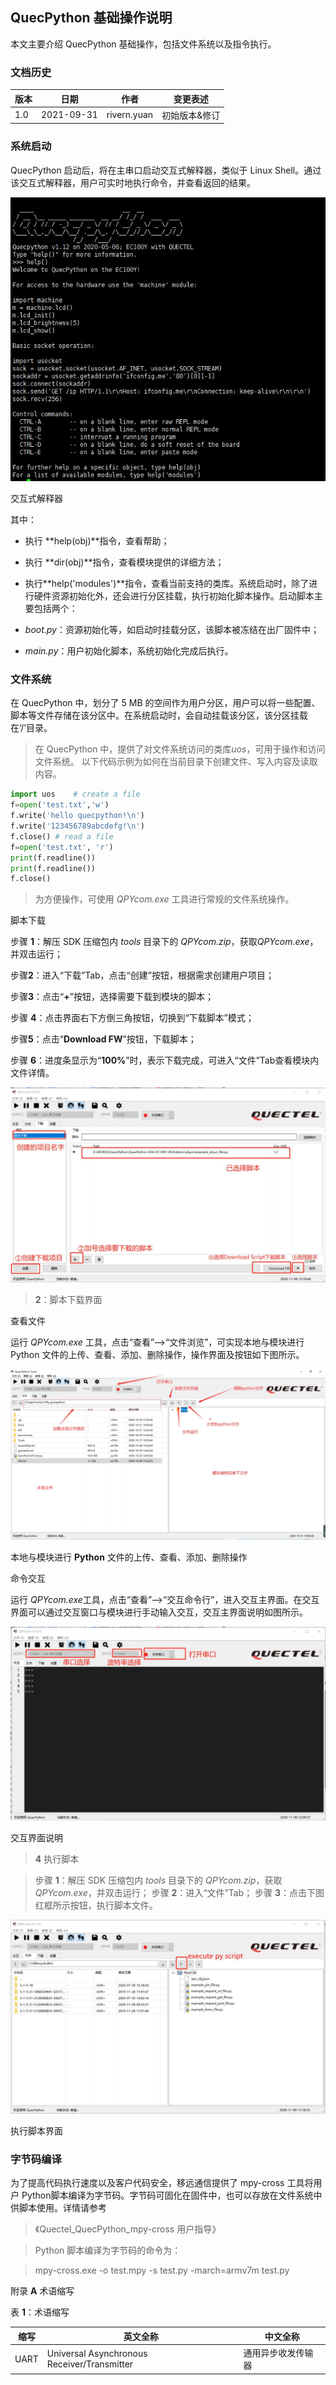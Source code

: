 ## QuecPython 基础操作说明

本文主要介绍 QuecPython 基础操作，包括文件系统以及指令执行。

### 文档历史

| **版本** | **日期**   | **作者**    | **变更表述**  |
| -------- | ---------- | ----------- | ------------- |
| 1.0      | 2021-09-31 | rivern.yuan | 初始版本&修订 |


### 系统启动

QuecPython 启动后，将在主串口启动交互式解释器，类似于 Linux Shell。通过该交互式解释器，用户可实时地执行命令，并查看返回的结果。

![](media/basic-01.jpg)

交互式解释器 

其中：

-   执行 **help(obj)**指令，查看帮助；

-   执行 **dir(obj)**指令，查看模块提供的详细方法；

-   执行**help('modules')**指令，查看当前支持的类库。系统启动时，除了进行硬件资源初始化外，还会进行分区挂载，执行初始化脚本操作。启动脚本主要包括两个：

-   *boot.py*：资源初始化等，如启动时挂载分区，该脚本被冻结在出厂固件中；

-   *main.py*：用户初始化脚本，系统初始化完成后执行。

### 文件系统

在 QuecPython 中，划分了 5 MB
的空间作为用户分区，用户可以将一些配置、脚本等文件存储在该分区中。在系统启动时，会自动挂载该分区，该分区挂载在‘/’目录。

>   在 QuecPython 中，提供了对文件系统访问的类库*uos*，可用于操作和访问文件系统。
>   以下代码示例为如何在当前目录下创建文件、写入内容及读取内容。

```python
import uos    # create a file
f=open('test.txt','w')  
f.write('hello quecpython!\n')  
f.write('123456789abcdefg!\n')  
f.close() # read a file 
f=open('test.txt', 'r') 
print(f.readline()) 
print(f.readline()) 
f.close() 
```



>   为方便操作，可使用 *QPYcom.exe* 工具进行常规的文件系统操作。

脚本下载

步骤 **1**：解压 SDK 压缩包内 *tools* 目录下的 *QPYcom.zip*，获取*QPYcom.exe*，并双击运行；

步骤**2**：进入“下载”Tab，点击“创建”按钮，根据需求创建用户项目；

步骤**3**：点击“**+**”按钮，选择需要下载到模块的脚本；

步骤 **4**：点击界面右下方倒三角按钮，切换到“下载脚本”模式；

步骤**5**：点击“**Download FW**”按钮，下载脚本；

步骤 **6**：进度条显示为“**100%**”时，表示下载完成，可进入“文件”Tab查看模块内文件详情。

![](media/basic-02.jpg)

>  **2**：脚本下载界面

查看文件

运行 *QPYcom.exe* 工具，点击“查看”-->“文件浏览”，可实现本地与模块进行 Python
文件的上传、查看、添加、删除操作，操作界面及按钮如下图所示。

![](media/basic-05.jpg)

本地与模块进行 **Python** 文件的上传、查看、添加、删除操作 

命令交互

运行 *QPYcom.exe*工具，点击“查看”-->“交互命令行”，进入交互主界面。在交互界面可以通过交互窗口与模块进行手动输入交互，交互主界面说明如图所示。

![](media/basic-03.jpg)

交互界面说明 

>  **4** 执行脚本

>   步骤 **1**：解压 SDK 压缩包内 *tools* 目录下的 *QPYcom.zip*，获取*QPYcom.exe*，并双击运行；
>   步骤 **2**：进入“文件”Tab；
>   步骤 **3**：点击下图红框所示按钮，执行脚本文件。

![](media/basic-04.jpg)

执行脚本界面 

### 字节码编译

为了提高代码执行速度以及客户代码安全，移远通信提供了 mpy-cross 工具将用户 Python脚本编译为字节码。字节码可固化在固件中，也可以存放在文件系统中供脚本使用。详情请参考

>  《Quectel_QuecPython_mpy-cross 用户指导》

>   Python 脚本编译为字节码的命令为：

>   mpy-cross.exe -o test.mpy -s test.py -march=armv7m test.py

附录 **A** 术语缩写

表 **1**：术语缩写

| 缩写 | 英文全称                                    | 中文全称           |
| ---- | ------------------------------------------- | ------------------ |
| UART | Universal Asynchronous Receiver/Transmitter | 通用异步收发传输器 |





